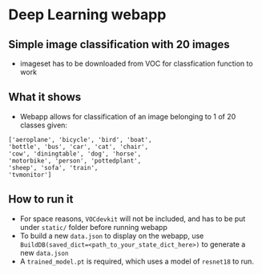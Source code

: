 # Deep Learning webapp

## Simple image classification with 20 images
- imageset has to be downloaded from VOC for classfication function to work


## What it shows
- Webapp allows for classification of an image 
belonging to 1 of 20 classes given:
```
['aeroplane', 'bicycle', 'bird', 'boat',
'bottle', 'bus', 'car', 'cat', 'chair',
'cow', 'diningtable', 'dog', 'horse',
'motorbike', 'person', 'pottedplant',
'sheep', 'sofa', 'train',
'tvmonitor']
```
## How to run it
- For space reasons, `VOCdevkit` will not 
be included, and has to be put under
`static/` folder before running webapp
- To build a new `data.json` to display
on the webapp, use `BuildDB(saved_dict=<path_to_your_state_dict_here>)`
to generate a new `data.json`
- A `trained_model.pt` is required, which uses
a model of `resnet18` to run.